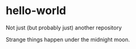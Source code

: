 # hello-world
Not just (but probably just) another repository

Strange things happen under the midnight moon.
